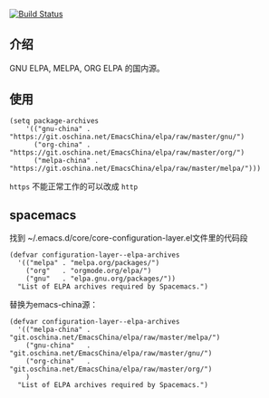 [![Build Status](https://travis-ci.org/CodeFalling/elpa-mirror.svg?branch=master)](https://travis-ci.org/CodeFalling/elpa-mirror)

## 介绍

GNU ELPA, MELPA, ORG ELPA 的国内源。

## 使用
```elisp
(setq package-archives 
    '(("gnu-china" . "https://git.oschina.net/EmacsChina/elpa/raw/master/gnu/")
      ("org-china" . "https://git.oschina.net/EmacsChina/elpa/raw/master/org/")
      ("melpa-china" . "https://git.oschina.net/EmacsChina/elpa/raw/master/melpa/")))
```

`https` 不能正常工作的可以改成 `http`

## spacemacs
找到 ~/.emacs.d/core/core-configuration-layer.el文件里的代码段
```elisp
(defvar configuration-layer--elpa-archives
  '(("melpa" . "melpa.org/packages/")
    ("org"   . "orgmode.org/elpa/")
    ("gnu"   . "elpa.gnu.org/packages/"))
  "List of ELPA archives required by Spacemacs.")

```

替换为emacs-china源：

```elisp
(defvar configuration-layer--elpa-archives
  '(("melpa-china" . "git.oschina.net/EmacsChina/elpa/raw/master/melpa/")
    ("gnu-china"   . "git.oschina.net/EmacsChina/elpa/raw/master/gnu/")
    ("org-china"   . "git.oschina.net/EmacsChina/elpa/raw/master/org/")
    )
  "List of ELPA archives required by Spacemacs.")
```
